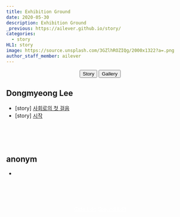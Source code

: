 ```yaml
---
title: Exhibition Ground
date: 2020-05-30
description: Exhibition Ground
_previous: https://ailever.github.io/story/
categories:
  - story
HL1: story
image: https://source.unsplash.com/3GZlhROZIQg/2000x1322?a=.png
author_staff_member: ailever
---
```


<div align="center" class="top_btn_box">
  <button class="top_btn" type="button" onclick="location.href='https://ailever.github.io/story/'">Story</button>
  <button class="top_btn" type="button" onclick="location.href='https://ailever.github.io/gallery/'">Gallery</button>  
</div>

## Dongmyeong Lee
- [story] [사회로의 첫 걸음](https://ailever.github.io/story/2021/09/21/kr-000003/)
- [story] [시작](https://ailever.github.io/story/2021/02/26/kr-000000/)

<br><br><br>
## anonym
- []()

<br><br><br>
<div align="center" class="bottom_btn_box">
  <span class="bottom_btn"><a href="https://github.com/ailever/ailever.github.io/blob/master/story/index.html" target="_blank" style="color:white">Gate Edit</a></span>
  <span class="bottom_btn"><a href="https://github.com/ailever/ailever.github.io/blob/master/_posts/story/2020-05-30-Exhibition-Ground.md" target="_blank" style="color:white">Ground Edit</a></span>  
</div>

